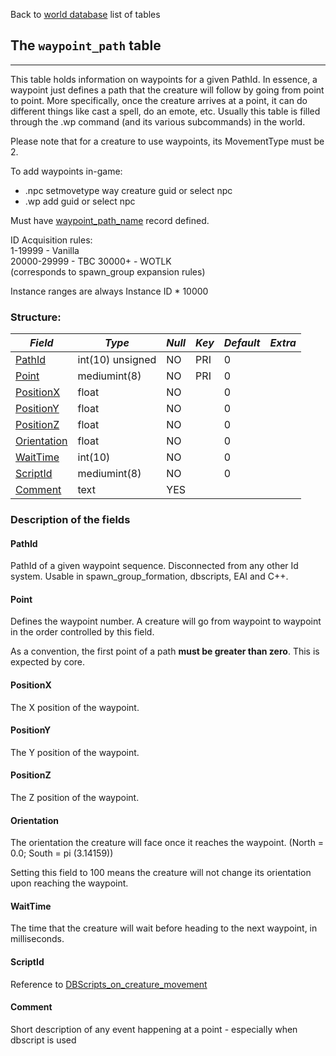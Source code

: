 Back to [world database](https://github.com/cmangos/issues/wiki/mangosdb_struct) list of tables

## The `waypoint_path` table
***
This table holds information on waypoints for a given PathId. In essence, a waypoint just defines a path that the creature will follow by going from point to point. More specifically, once the creature arrives at a point, it can do different things like cast a spell, do an emote, etc. Usually this table is filled through the .wp command (and its various subcommands) in the world.

Please note that for a creature to use waypoints, its MovementType must be 2.

To add waypoints in-game:
- .npc setmovetype way creature guid or select npc
- .wp add guid or select npc

Must have [waypoint_path_name](https://github.com/cmangos/issues/wiki/waypoint_path_name) record defined.

ID Acquisition rules:  
1-19999 - Vanilla  
20000-29999 - TBC
30000+ - WOTLK  
(corresponds to spawn_group expansion rules)  

Instance ranges are always Instance ID * 10000

### Structure:

*Field* | *Type* | *Null* | *Key* | *Default* | *Extra*
------------ | ------------- | -----------  | -----------  | -----------  | -----------
[PathId](https://github.com/cmangos/issues/wiki/creature_movement#id)|int(10) unsigned|NO|PRI|0||
[Point](https://github.com/cmangos/issues/wiki/creature_movement#point)|mediumint(8)|NO|PRI|0||
[PositionX](https://github.com/cmangos/issues/wiki/creature_movement#position_x)|float|NO||0||
[PositionY](https://github.com/cmangos/issues/wiki/creature_movement#position_y)|float|NO||0||
[PositionZ](https://github.com/cmangos/issues/wiki/creature_movement#position_z)|float|NO||0||
[Orientation](https://github.com/cmangos/issues/wiki/creature_movement#orentation)|float|NO||0||
[WaitTime](https://github.com/cmangos/issues/wiki/creature_movement#waittime)|int(10)|NO||0||
[ScriptId](https://github.com/cmangos/issues/wiki/creature_movement#script_id)|mediumint(8)|NO||0||
[Comment](https://github.com/cmangos/issues/wiki/creature_movement#comment)|text|YES||||


### Description of the fields

#### PathId
PathId of a given waypoint sequence. Disconnected from any other Id system. Usable in spawn_group_formation, dbscripts, EAI and C++.

#### Point

Defines the waypoint number. A creature will go from waypoint to waypoint in the order controlled by this field.

As a convention, the first point of a path **must be greater than zero**. This is expected by core.
#### PositionX

The X position of the waypoint.

#### PositionY

The Y position of the waypoint.

#### PositionZ

The Z position of the waypoint.

#### Orientation

The orientation the creature will face once it reaches the waypoint. 
(North = 0.0; South = pi (3.14159))  

Setting this field to 100 means the creature will not change its orientation upon reaching the waypoint.

#### WaitTime

The time that the creature will wait before heading to the next waypoint, in milliseconds.

#### ScriptId

Reference to [DBScripts_on_creature_movement](https://github.com/cmangos/issues/wiki/DBScripts_on_creature_movement)

#### Comment

Short description of any event happening at a point - especially when dbscript is used

